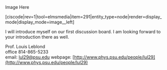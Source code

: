 Image Here

[ciscode|rev=1|tool=elmsmedia|item=291|entity_type=node|render=display_mode|display_mode=image__left]

I will introduce myself on our first discussion board. I am looking forward to your introduction there as well. 

Prof. Louis Leblond  
office 814-865-5233  
email: [lul29@psu.edu](mailto:lul29@psu.edu)
webpage: [http://www.phys.psu.edu/people/lul29](http://www.phys.psu.edu/people/lul29)

